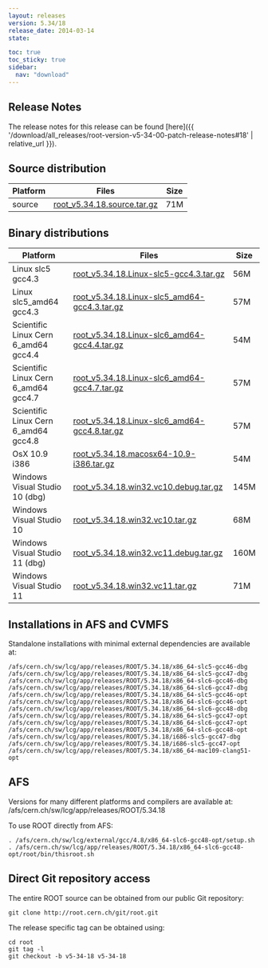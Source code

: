```yaml
---
layout: releases
version: 5.34/18
release_date: 2014-03-14
state:

toc: true
toc_sticky: true
sidebar:
  nav: "download"
---
```



## Release Notes

The release notes for this release can be found [here]({{ '/download/all_releases/root-version-v5-34-00-patch-release-notes#18' | relative_url }}).

## Source distribution

| Platform       | Files | Size |
|-----------|-------|-----|
| source | [root_v5.34.18.source.tar.gz](https://root.cern.ch/download/root_v5.34.18.source.tar.gz) |  71M |


## Binary distributions

| Platform       | Files | Size |
|-----------|-------|-----|
| Linux slc5 gcc4.3 | [root_v5.34.18.Linux-slc5-gcc4.3.tar.gz](https://root.cern.ch/download/root_v5.34.18.Linux-slc5-gcc4.3.tar.gz) |  56M |
| Linux slc5_amd64 gcc4.3 | [root_v5.34.18.Linux-slc5_amd64-gcc4.3.tar.gz](https://root.cern.ch/download/root_v5.34.18.Linux-slc5_amd64-gcc4.3.tar.gz) |  57M |
| Scientific Linux Cern 6_amd64 gcc4.4 | [root_v5.34.18.Linux-slc6_amd64-gcc4.4.tar.gz](https://root.cern.ch/download/root_v5.34.18.Linux-slc6_amd64-gcc4.4.tar.gz) |  54M |
| Scientific Linux Cern 6_amd64 gcc4.7 | [root_v5.34.18.Linux-slc6_amd64-gcc4.7.tar.gz](https://root.cern.ch/download/root_v5.34.18.Linux-slc6_amd64-gcc4.7.tar.gz) |  57M |
| Scientific Linux Cern 6_amd64 gcc4.8 | [root_v5.34.18.Linux-slc6_amd64-gcc4.8.tar.gz](https://root.cern.ch/download/root_v5.34.18.Linux-slc6_amd64-gcc4.8.tar.gz) |  57M |
| OsX 10.9 i386 | [root_v5.34.18.macosx64-10.9-i386.tar.gz](https://root.cern.ch/download/root_v5.34.18.macosx64-10.9-i386.tar.gz) |  54M |
| Windows Visual Studio 10 (dbg) | [root_v5.34.18.win32.vc10.debug.tar.gz](https://root.cern.ch/download/root_v5.34.18.win32.vc10.debug.tar.gz) | 145M |
| Windows Visual Studio 10 | [root_v5.34.18.win32.vc10.tar.gz](https://root.cern.ch/download/root_v5.34.18.win32.vc10.tar.gz) |  68M |
| Windows Visual Studio 11 (dbg) | [root_v5.34.18.win32.vc11.debug.tar.gz](https://root.cern.ch/download/root_v5.34.18.win32.vc11.debug.tar.gz) | 160M |
| Windows Visual Studio 11 | [root_v5.34.18.win32.vc11.tar.gz](https://root.cern.ch/download/root_v5.34.18.win32.vc11.tar.gz) |  71M |



## Installations in AFS and CVMFS
Standalone installations with minimal external dependencies are available at:
~~~
/afs/cern.ch/sw/lcg/app/releases/ROOT/5.34.18/x86_64-slc5-gcc46-dbg
/afs/cern.ch/sw/lcg/app/releases/ROOT/5.34.18/x86_64-slc5-gcc47-dbg
/afs/cern.ch/sw/lcg/app/releases/ROOT/5.34.18/x86_64-slc6-gcc46-dbg
/afs/cern.ch/sw/lcg/app/releases/ROOT/5.34.18/x86_64-slc6-gcc47-dbg
/afs/cern.ch/sw/lcg/app/releases/ROOT/5.34.18/x86_64-slc5-gcc46-opt
/afs/cern.ch/sw/lcg/app/releases/ROOT/5.34.18/x86_64-slc6-gcc46-opt
/afs/cern.ch/sw/lcg/app/releases/ROOT/5.34.18/x86_64-slc6-gcc48-dbg
/afs/cern.ch/sw/lcg/app/releases/ROOT/5.34.18/x86_64-slc5-gcc47-opt
/afs/cern.ch/sw/lcg/app/releases/ROOT/5.34.18/x86_64-slc6-gcc47-opt
/afs/cern.ch/sw/lcg/app/releases/ROOT/5.34.18/x86_64-slc6-gcc48-opt
/afs/cern.ch/sw/lcg/app/releases/ROOT/5.34.18/i686-slc5-gcc47-dbg
/afs/cern.ch/sw/lcg/app/releases/ROOT/5.34.18/i686-slc5-gcc47-opt
/afs/cern.ch/sw/lcg/app/releases/ROOT/5.34.18/x86_64-mac109-clang51-opt
~~~

## AFS
Versions for many different platforms and compilers are available at:
/afs/cern.ch/sw/lcg/app/releases/ROOT/5.34.18

To use ROOT directly from AFS:
~~~
. /afs/cern.ch/sw/lcg/external/gcc/4.8/x86_64-slc6-gcc48-opt/setup.sh
. /afs/cern.ch/sw/lcg/app/releases/ROOT/5.34.18/x86_64-slc6-gcc48-opt/root/bin/thisroot.sh
~~~

## Direct Git repository access
The entire ROOT source can be obtained from our public Git repository:

~~~
git clone http://root.cern.ch/git/root.git
~~~
The release specific tag can be obtained using:
~~~
cd root
git tag -l
git checkout -b v5-34-18 v5-34-18
~~~
